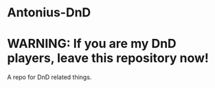 # Antonius-DnD
# WARNING: If you are my DnD players, leave this repository now!

A repo for DnD related things.
